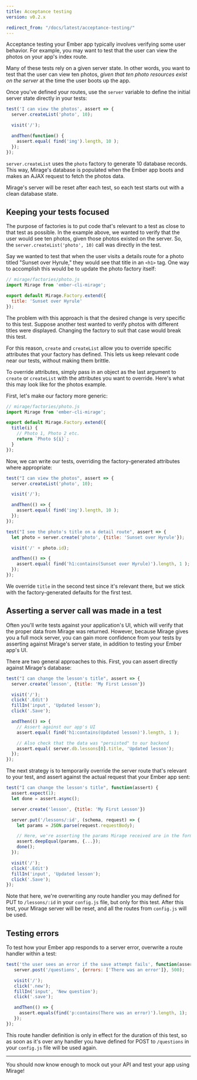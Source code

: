 ```yaml
---
title: Acceptance testing
version: v0.2.x

redirect_from: "/docs/latest/acceptance-testing/"
---
```


Acceptance testing your Ember app typically involves verifying some user behavior. For example, you may want to test that the user can view the photos on your app's index route.

Many of these tests rely on a given server state. In other words, you want to test that the user can view ten photos, *given that ten photo resources exist on the server* at the time the user boots up the app.

Once you've defined your routes, use the `server` variable to define the initial server state directly in your tests:

```js
test('I can view the photos', assert => {
  server.createList('photo', 10);

  visit('/');

  andThen(function() {
    assert.equal( find('img').length, 10 );
  });
});
```

`server.createList` uses the `photo` factory to generate 10 database records. This way, Mirage's database is populated when the Ember app boots and makes an AJAX request to fetch the photos data.

Mirage's server will be reset after each test, so each test starts out with a clean database state.

## Keeping your tests focused

The purpose of factories is to put code that's relevant to a test as close to that test as possible. In the example above, we wanted to verify that the user would see ten photos, given those photos existed on the server. So, the `server.createList('photo', 10)` call was directly in the test.

Say we wanted to test that when the user visits a details route for a photo titled "Sunset over Hyrule," they would see that title in an `<h1>` tag. One way to accomplish this would be to update the photo factory itself:

```js
// mirage/factories/photo.js
import Mirage from 'ember-cli-mirage';

export default Mirage.Factory.extend({
  title: 'Sunset over Hyrule'
});
```

The problem with this approach is that the desired change is very specific to this test. Suppose another test wanted to verify photos with different titles were displayed. Changing the factory to suit that case would break this test.

For this reason, `create` and `createList` allow you to override specific attributes that your factory has defined. This lets us keep relevant code near our tests, without making them brittle.

To override attributes, simply pass in an object as the last argument to `create` or `createList` with the attributes you want to override. Here's what this may look like for the photos example.

First, let's make our factory more generic:

```js
// mirage/factories/photo.js
import Mirage from 'ember-cli-mirage';

export default Mirage.Factory.extend({
  title(i) {
    // Photo 1, Photo 2 etc.
    return `Photo ${i}`;
  }
});
```

Now, we can write our tests, overriding the factory-generated attributes where appropriate:

```js
test("I can view the photos", assert => {
  server.createList('photo', 10);

  visit('/');

  andThen(() => {
    assert.equal( find('img').length, 10 );
  });
});

test("I see the photo's title on a detail route", assert => {
  let photo = server.create('photo', {title: 'Sunset over Hyrule'});

  visit('/' + photo.id);

  andThen(() => {
    assert.equal( find('h1:contains(Sunset over Hyrule)').length, 1 );
  });
});
```

We override `title` in the second test since it's relevant there, but we stick with the factory-generated defaults for the first test.

## Asserting a server call was made in a test

Often you'll write tests against your application's UI, which will verify that the proper data from Mirage was returned. However, because Mirage gives you a full mock server, you can gain more confidence from your tests by asserting against Mirage's server state, in addition to testing your Ember app's UI.

There are two general approaches to this. First, you can assert directly against Mirage's database:

```js
test("I can change the lesson's title", assert => {
  server.create('lesson', {title: 'My First Lesson'})

  visit('/');
  click('.Edit')
  fillIn('input', 'Updated lesson');
  click('.Save');

  andThen(() => {
    // Assert against our app's UI
    assert.equal( find('h1:contains(Updated lesson)').length, 1 );

    // Also check that the data was "persisted" to our backend
    assert.equal( server.db.lessons[0].title, 'Updated lesson');
  });
});
```

The next strategy is to temporarily override the server route that's relevant to your test, and assert against the actual request that your Ember app sent:

```js
test("I can change the lesson's title", function(assert) {
  assert.expect(1);
  let done = assert.async();

  server.create('lesson', {title: 'My First Lesson'})

  server.put('/lessons/:id', (schema, request) => {
    let params = JSON.parse(request.requestBody);

    // Here, we're asserting the params Mirage received are in the format you expect
    assert.deepEqual(params, {...});
    done();
  });

  visit('/');
  click('.Edit')
  fillIn('input', 'Updated lesson');
  click('.Save');
});
```

Note that here, we're overwriting any route handler you may defined for PUT to `/lessons/:id` in your `config.js` file, but only for this test. After this test, your Mirage server will be reset, and all the routes from `config.js` will be used.

## Testing errors

To test how your Ember app responds to a server error, overwrite a route handler within a test:

```js
test('the user sees an error if the save attempt fails', function(assert) {
   server.post('/questions', {errors: ['There was an error']}, 500);

   visit('/');
   click('.new');
   fillIn('input', 'New question');
   click('.save');

   andThen(() => {
     assert.equals(find('p:contains(There was an error)').length, 1);
   });
});
```

This route handler definition is only in effect for the duration of this test, so as soon as it's over any handler you have defined for POST to `/questions` in your `config.js` file will be used again.

---

You should now know enough to mock out your API and test your app using Mirage!
